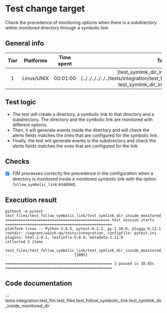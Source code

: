 # Test change target

Check the precedence of monitoring options when there is a subdirectory within monitored directory through a symbolic link.
## General info

| Tier | Platforms | Time spent| Test file |
|:--:|:--:|:--:|:--:|
| 1 | Linux/UNIX | 00:01:00 | [test_symlink_dir_inside_monitored_dir.py](../../../../../../tests/integration/test_fim/test_files/test_follow_symbolic_link/ test_symlink_dir_inside_monitored_dir.py)|

## Test logic

- The test will create a directory, a symbolic link to that directory and a subdirectory. The directory and the symbolic link are monitored with different options.
- Then, it will generate events inside the directory and will check the alerts fields matches the ones that are configured for the symbolic link.
- Finally, the test will generate events in the subdirectory and check the alerts fields matches the ones that are configured for the link.
## Checks

- [x] FIM processes correctly the precedence in the configuration when a directory is monitored inside a monitored symbolic link with the option `follow_symbolic_link` enabled.

## Execution result

```
python3 -m pytest test_files/test_follow_symbolic_link/test_symlink_dir_inside_monitored_dir.py
=============================================== test session starts ================================================
platform linux -- Python 3.8.5, pytest-6.2.2, py-1.10.0, pluggy-0.13.1
rootdir: /vagrant/wazuh-qa/tests/integration, configfile: pytest.ini
plugins: html-2.0.1, testinfra-5.0.0, metadata-1.11.0
collected 3 items

test_files/test_follow_symbolic_link/test_symlink_dir_inside_monitored_dir.py ...                            [100%]

================================================ 3 passed in 38.65s ================================================
```

## Code documentation

::: tests.integration.test_fim.test_files.test_follow_symbolic_link.test_symlink_dir_inside_monitored_dir
